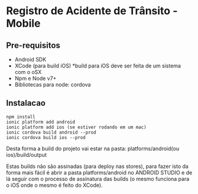 # Registro de Acidente de Trânsito - Mobile

## Pre-requisitos
 - Android SDK
 - XCode (para build iOS) *build para iOS deve ser feita de um sistema com o oSX
 - Npm e Node v7+
 - Bibliotecas para node: cordova

## Instalacao
```
npm install
ionic platform add android
ionic platform add ios (se estiver rodando em um mac)
ionic cordova build android --prod
ionic cordova build ios --prod
```

Desta forma a build do projeto vai estar na pasta: platforms/android(ou ios)/build/output

Estas builds não são assinadas (para deploy nas stores), para fazer isto da forma mais fácil é abrir a pasta platforms/android no ANDROID STUDIO e de lá seguir com o processo de assinatura das builds (o mesmo funciona para o iOS onde o mesmo é feito do XCode).
